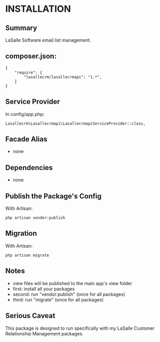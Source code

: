 # INSTALLATION

## Summary 
LaSalle Software email list management.  


## composer.json:

```
{
    "require": {
        "lasallecrm/lasallecrmapi": "1.*",
    }
}
```


## Service Provider

In config/app.php:
```
Lasallecrm\Lasallecrmapi\LasallecrmapiServiceProvider::class,
```


## Facade Alias

* none


## Dependencies
* none


## Publish the Package's Config

With Artisan:
```
php artisan vendor:publish
```

## Migration

With Artisan:
```
php artisan migrate
```

## Notes

* view files will be published to the main app's view folder
* first: install all your packages 
* second: run "vendor:publish" (once for all packages) 
* third:  run "migrate" (once for all packages)


## Serious Caveat 

This package is designed to run specifically with my LaSalle Customer Relationship Management packages.